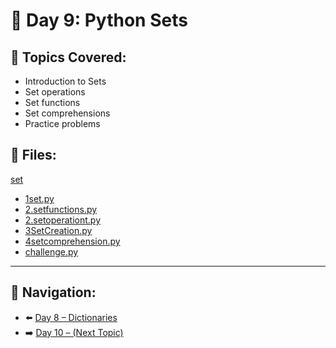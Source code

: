 # 📘 Day 9: Python Sets

## 🔹 Topics Covered:
- Introduction to Sets
- Set operations
- Set functions
- Set comprehensions
- Practice problems

## 📄 Files:
[set](./1SET)
- [1set.py](./1SET/1set.py)
- [2.setfunctions.py](./1SET/2.setfunctions.py)
- [2.setoperationt.py](./1SET/2.setoperationt.py)
- [3SetCreation.py](./1SET/3SetCreation.py)
- [4setcomprehension.py](./1SET/4setcomprehension.py)
- [challenge.py](./1SET/challenge.py)

---

## 🔄 Navigation:
- ⬅️ [Day 8 – Dictionaries](../DAY8/README.md)
- ➡️ [Day 10 – (Next Topic)](../../FUNCTIONS/DAY%2010/README.md) 
